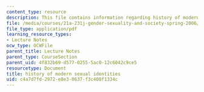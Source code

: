 ```yaml
---
content_type: resource
description: This file contains information regarding history of modern sexual identities.
file: /media/courses/21a-231j-gender-sexuality-and-society-spring-2006/c4a7d7fd2972e8e30637f3c408f1334c_MIT21A_213JS06_sex_iden.pdf
file_type: application/pdf
learning_resource_types:
- Lecture Notes
ocw_type: OCWFile
parent_title: Lecture Notes
parent_type: CourseSection
parent_uid: 4f832b69-d577-0255-5ac0-12c6042c9ce5
resourcetype: Document
title: history of modern sexual identities
uid: c4a7d7fd-2972-e8e3-0637-f3c408f1334c
---
```

